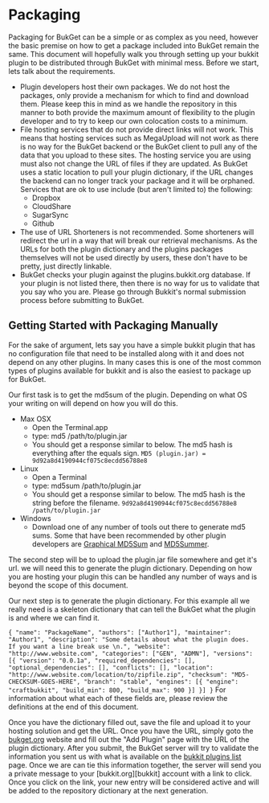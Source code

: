 Packaging
=========

Packaging for BukGet can be a simple or as complex as you need, however the basic premise on how to get a package included into BukGet remain the same. This document will hopefully walk you through setting up your bukkit plugin to be distributed through BukGet with minimal mess.  Before we start, lets talk about the requirements.

* Plugin developers host their own packages.  We do not host the packages, only provide a mechanism for which to find and download them.  Please keep this in mind as we handle the repository in this manner to both provide the maximum amount of flexibility to the plugin developer and to try to keep our own colocation costs to a minimum.
* File hosting services that do not provide direct links will not work.  This means that hosting services such as MegaUpload will not work as there is no way for the BukGet backend or the BukGet client to pull any of the data that you upload to these sites.  The hosting service you are using must also not change the URL of files if they are updated.  As BukGet uses a static location to pull your plugin dictionary, if the URL changes the backend can no longer track your package and it will be orphaned.  Services that are ok to use include (but aren't limited to) the following:
  * Dropbox
  * CloudShare
  * SugarSync
  * Github
* The use of URL Shorteners is not recommended.  Some shorteners will redirect the url in a way that will break our retrieval mechanisms.  As the URLs for both the plugin dictionary and the plugins packages themselves will not be used directly by users, these don't have to be pretty, just directly linkable.
* BukGet checks your plugin against the plugins.bukkit.org database.  If your plugin is not listed there, then there is no way for us to validate that
  you say who you are.  Please go through Bukkit's normal submission process before submitting to BukGet.

Getting Started with Packaging Manually
---------------------------------------

For the sake of argument, lets say you have a simple bukkit plugin that has no configuration file that need to be installed along with it and does not depend on any other plugins.  In many cases this is one of the most common types of plugins available for bukkit and is also the easiest to package up for BukGet.

Our first task is to get the md5sum of the plugin.  Depending on what OS your writing on will depend on how you will do this.
* Max OSX
  * Open the Terminal.app
  * type: md5 /path/to/plugin.jar
  * You should get a response similar to below.  The md5 hash is everything
    after the equals sign.
    `MD5 (plugin.jar) = 9d92a8d4190944cf075c8ecdd56788e8`
* Linux
  * Open a Terminal
  * type: md5sum /path/to/plugin.jar
  * You should get a response similar to below.  The md5 hash is the string
    before the filename.
    `9d92a8d4190944cf075c8ecdd56788e8 /path/to/plugin.jar`
* Windows
  * Download one of any number of tools out there to generate md5 sums.  Some
    that have been recommended by other plugin developers are 
    [Graphical MD5Sum][md51] and [MD5Summer][md52].

The second step will be to upload the plugin.jar file somewhere and get it's url. we will need this to generate the plugin dictionary.  Depending on how you are hosting your plugin this can be handled any number of ways and is beyond the scope of this document.

Our next step is to generate the plugin dictionary.  For this example all we really need is a skeleton dictionary that can tell the BukGet what the plugin is and where we can find it.

`{
    "name": "PackageName",
    "authors": ["Author1"],
    "maintainer": "Author1",
    "description": "Some details about what the plugin does.  If you want a line break use \n.",
    "website": "http://www.website.com",
    "categories": ["GEN", "ADMN"],
    "versions": [{
        "version": "0.0.1a",
        "required_dependencies": [],
        "optional_dependencies": [],
        "conflicts": [],
        "location": "http://www.website.com/location/to/zipfile.zip",
        "checksum": "MD5-CHECKSUM-GOES-HERE",
        "branch": "stable",
        "engines": [{
          "engine": "craftbukkit",
          "build_min": 800,
          "build_max": 900
        }]
    }]
}`
For information about what each of these fields are, please review the definitions at the end of this document.

Once you have the dictionary filled out, save the file and upload it to your hosting solution and get the URL.  Once you have the URL, simply goto the [bukget.org][bukget] website and fill out the "Add Plugin" page with the URL of the plugin dictionary.  After you submit, the BukGet server will try to validate the information you sent us with what is available on the [bukkit plugins list][b_plugs] page.  Once we are can tie this information together, the server will send you a private message to your [bukkit.org][bukkit] account with a link to click.  Once you click on the link, your new entry will be considered active and will be added to the repository dictionary at the next generation.

[b_plugs]:  http://plugins.bukkit.org
[bukget]:   http://bukget.org
[md51]:     http://www.toast442.org/md5/
[md52]:     http://www.md5summer.org/